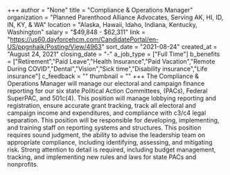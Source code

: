 +++
author = "None"
title = "Compliance & Operations Manager"
organization = "Planned Parenthood Alliance Advocates, Serving AK, HI, ID, IN, KY, & WA"
location = "Alaska, Hawaii, Idaho, Indiana, Kentucky, Washington"
salary = "$49,848 -  $62,311"
link = "https://us60.dayforcehcm.com/CandidatePortal/en-US/ppgnhaik/Posting/View/4963"
sort_date = "2021-08-24"
created_at = "August 24, 2021"
closing_date = "-"
a_job_type = ["Full Time"]
b_benefits = ["Retirement","Paid Leave","Health Insurance","Paid Vacation","Remote During COVID","Dental","Vision","Sick time","Disability insurance","Life insurance"]
c_feedback = ""
thumbnail = ""
+++
The Compliance & Operations Manager will manage our electoral and campaign finance reporting for our six state Political Action Committees, (PACs), Federal SuperPAC, and 501c(4). This position will manage lobbying reporting and registration, ensure accurate grant tracking, track all electoral and campaign income and expenditures, and compliance with c3/c4 legal separation. This position will be responsible for developing, implementing, and training staff on reporting systems and structures. This position requires sound judgment, the ability to advise the leadership team on appropriate compliance, including identifying, assessing, and mitigating risk. Strong attention to detail is required, including budget management, tracking, and implementing new rules and laws for state PACs and nonprofits.